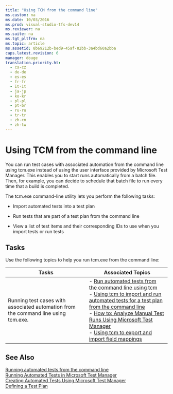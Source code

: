 ```yaml
---
title: "Using TCM from the command line"
ms.custom: na
ms.date: 10/03/2016
ms.prod: visual-studio-tfs-dev14
ms.reviewer: na
ms.suite: na
ms.tgt_pltfrm: na
ms.topic: article
ms.assetid: 8b69212b-bed9-45af-82bb-3a4bd60a2bba
caps.latest.revision: 6
manager: douge
translation.priority.ht: 
  - cs-cz
  - de-de
  - es-es
  - fr-fr
  - it-it
  - ja-jp
  - ko-kr
  - pl-pl
  - pt-br
  - ru-ru
  - tr-tr
  - zh-cn
  - zh-tw
---
```

# Using TCM from the command line
You can run test cases with associated automation from the command line using tcm.exe instead of using the user interface provided by Microsoft Test Manager. This enables you to start runs automatically from a batch file. Then, for example, you can decide to schedule that batch file to run every time that a build is completed.  
  
 The tcm.exe command-line utility lets you perform the following tasks:  
  
-   Import automated tests into a test plan  
  
-   Run tests that are part of a test plan from the command line  
  
-   View a list of test items and their corresponding IDs to use when you import tests or run tests  
  
## Tasks  
 Use the following topics to help you run tcm.exe from the command line:  
  
|Tasks|Associated Topics|  
|-----------|-----------------------|  
|Running test cases with associated automation from the command line using tcm.exe.|-   [Run automated tests from the command line using tcm](../dv_TeamTestALM/Run-automated-tests-from-the-command-line-using-tcm.md)<br />-   [Using tcm to import and run automated tests for a test plan from the command line](../dv_TeamTestALM/Using-tcm-to-import-and-run-automated-tests-for-a-test-plan-from-the-command-line.md)<br />-   [How to: Analyze Manual Test Runs Using Microsoft Test Manager](assetId:///8fd8b3d5-d71e-4a37-91a4-354ab00e32ed)<br />-   [Using tcm to export and import field mappings](../dv_TeamTestALM/Using-tcm-to-export-and-import-field-mappings.md)|  
  
## See Also  
 [Running automated tests from the command line](../dv_TeamTestALM/Running-automated-tests-from-the-command-line.md)   
 [Running Automated Tests in Microsoft Test Manager](assetId:///0632f265-63fe-4859-a413-9bb934c66835)   
 [Creating Automated Tests Using Microsoft Test Manager](assetId:///7b5075ee-ddfe-411d-b1d4-94283550a5d0)   
 [Defining a Test Plan](../Topic/Defining%20a%20Test%20Plan.md)